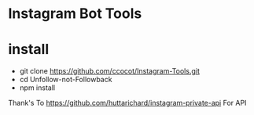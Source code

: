 # Instagram Bot Tools

# install

* git clone https://github.com/ccocot/Instagram-Tools.git
* cd Unfollow-not-Followback
* npm install

Thank's To https://github.com/huttarichard/instagram-private-api For API
